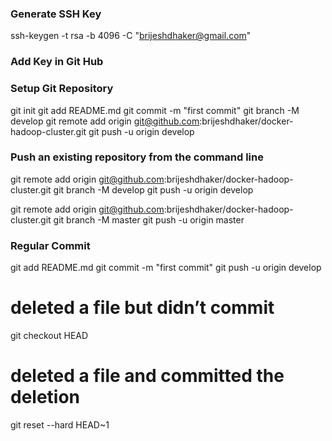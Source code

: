 ### Generate SSH Key
ssh-keygen -t rsa -b 4096 -C "brijeshdhaker@gmail.com"

### Add Key in Git Hub

### Setup Git Repository
git init
git add README.md
git commit -m "first commit"
git branch -M develop
git remote add origin git@github.com:brijeshdhaker/docker-hadoop-cluster.git
git push -u origin develop
                

### Push an existing repository from the command line

git remote add origin git@github.com:brijeshdhaker/docker-hadoop-cluster.git
git branch -M develop
git push -u origin develop

git remote add origin git@github.com:brijeshdhaker/docker-hadoop-cluster.git
git branch -M master
git push -u origin master

### Regular Commit
git add README.md
git commit -m "first commit"
git push -u origin develop

# deleted a file but didn’t commit
git checkout HEAD <filename>

# deleted a file and committed the deletion
git reset --hard HEAD~1